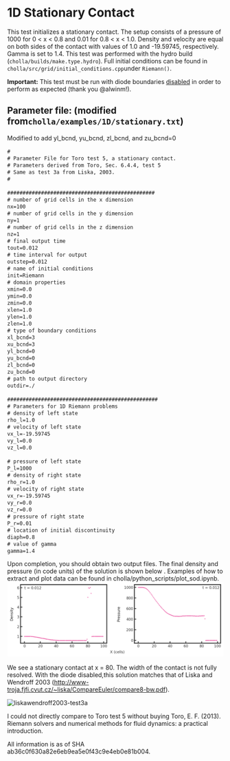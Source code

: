 # 1D Stationary Contact
This test initializes a stationary contact. The setup consists of a pressure of 1000 for 0 \< x \< 0.8 and 0.01 for 0.8 \< x \< 1.0. Density and velocity are equal on both sides of the contact with values of 1.0 and -19.59745, respectively. Gamma is set to 1.4. This test was performed with the hydro build (`cholla/builds/make.type.hydro`). Full initial conditions can be found in `cholla/src/grid/initial_conditions.cpp`under `Riemann()`.  

**Important:** This test must be run with diode boundaries [disabled](https://github.com/alwinm/cholla/tree/main-diode) in order to perform as expected (thank you @alwinm!).  

## Parameter file: (modified from`cholla/examples/1D/stationary.txt`)
Modified to add yl_bcnd, yu_bcnd, zl_bcnd, and zu_bcnd=0
```
#
# Parameter File for Toro test 5, a stationary contact.
# Parameters derived from Toro, Sec. 6.4.4, test 5
# Same as test 3a from Liska, 2003.
#

################################################
# number of grid cells in the x dimension
nx=100
# number of grid cells in the y dimension
ny=1
# number of grid cells in the z dimension
nz=1
# final output time
tout=0.012
# time interval for output
outstep=0.012
# name of initial conditions
init=Riemann
# domain properties
xmin=0.0
ymin=0.0
zmin=0.0
xlen=1.0
ylen=1.0
zlen=1.0
# type of boundary conditions
xl_bcnd=3
xu_bcnd=3
yl_bcnd=0
yu_bcnd=0
zl_bcnd=0
zu_bcnd=0
# path to output directory
outdir=./

#################################################
# Parameters for 1D Riemann problems
# density of left state
rho_l=1.0
# velocity of left state
vx_l=-19.59745
vy_l=0.0
vz_l=0.0

# pressure of left state
P_l=1000
# density of right state
rho_r=1.0
# velocity of right state
vx_r=-19.59745
vy_r=0.0
vz_r=0.0
# pressure of right state
P_r=0.01
# location of initial discontinuity
diaph=0.8
# value of gamma
gamma=1.4
```
Upon completion, you should obtain two output files. The final density and pressure (in code units) of the solution is shown below . Examples of how to extract and plot data can be found in cholla/python_scripts/plot_sod.ipynb.  
<img src="./images/1d_stationary-funkybranch_density_pressure.png" alt="Two scatter plots side by side, showing density vs cells in the x direction on the left and pressure vs cells in the x direction on the right. The density plot shows a value of 1.0 remain constant until x = 10 cells, at which it decreases to a value of 0.6 by x = 40 cells. Here it remains approximately constant until it spikes to a value of 6 around x = 80 cells. The width of the spike is less than 10 cells. From x = 90 to x = 100 cells density is constant at 1. The pressure plot shows a value of 1000 until x = 10 cells. Here it gradually decreases to a value of 450 at x = 40 cells, where it remains constant until x = 80 cells. It abruptly drops to almost zero and stays there for the remaining 15 cells. In the upper left corner of the first plot and upper right corner of the second plot is the text 't= 0.012'." width="1200" />  

We see a stationary contact at x = 80. The width of the contact is not fully resolved. With the diode disabled,this solution matches that of Liska and Wendroff 2003 (http://www-troja.fjfi.cvut.cz/~liska/CompareEuler/compare8-bw.pdf).

![liskawendroff2003-test3a](https://github.com/evazlimen/cholla-example-tests/assets/109487593/66497918-ece1-4d01-8961-8ab7f8c0ec8b)

I could not directly compare to Toro test 5 without buying Toro, E. F. (2013). Riemann solvers and numerical methods for fluid dynamics: a practical introduction.

All information is as of SHA ab36c0f630a82e6eb9ea5e0f43c9e4eb0e81b004.
